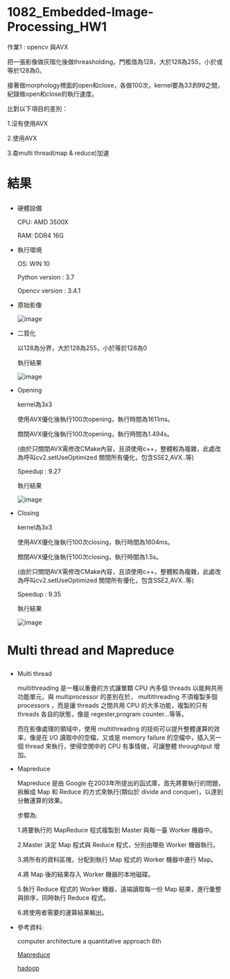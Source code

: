 # 1082_Embedded-Image-Processing_HW1

作業1 : opencv 與AVX </p>

把一張影像做灰階化後做threasholding，門檻值為128，大於128為255，小於或等於128為0。 </p>

接著做morphology裡面的open和close，各做100次，kernel要為3*3到9*9之間，紀錄做open和close的執行速度。 </p>

比對以下項目的差別： </p>

1.沒有使用AVX </p>

2.使用AVX </p>

3.查multi thread(map & reduce)加速 </p>


# 結果 </p>
- 硬體設備 </p>
CPU: AMD 3500X </p>
RAM: DDR4 16G </p>
- 執行環境 </p>
OS: WIN 10 </p>
Python version : 3.7 </p>
Opencv version : 3.4.1 </p>

- 原始影像</p>
![image](https://github.com/wasteee/1082_Embedded-Image-Processing_HW1/blob/master/imagetest/photo.jpeg)

- 二質化 </p>
以128為分界，大於128為255，小於等於128為0 </p>
執行結果</p>
![image](https://github.com/wasteee/1082_Embedded-Image-Processing_HW1/blob/master/imagetest/Binarization.jpeg)

- Opening </p>
kernel為3x3</p>
使用AVX優化後執行100次opening，執行時間為1611ms。</p>
關閉AVX優化後執行100次opening，執行時間為1.494s。</p>
(由於只關閉AVX需修改CMake內容，且須使用c++，整體較為複雜，此處改為呼叫cv2.setUseOptimized 關閉所有優化，包含SSE2,AVX..等)</p>
Speedup : 9.27 </p>
執行結果</p>
![image](https://github.com/wasteee/1082_Embedded-Image-Processing_HW1/blob/master/imagetest/opening_with_avx.jpeg)

- Closing </p>
kernel為3x3</p>
使用AVX優化後執行100次closing，執行時間為1604ms。</p>
關閉AVX優化後執行100次closing，執行時間為1.5s。</p>
(由於只關閉AVX需修改CMake內容，且須使用c++，整體較為複雜，此處改為呼叫cv2.setUseOptimized 關閉所有優化，包含SSE2,AVX..等)</p>
Speedup : 9.35 </p>
執行結果</p>
![image](https://github.com/wasteee/1082_Embedded-Image-Processing_HW1/blob/master/imagetest/closing_whit_avx.jpeg)

</r>
</r>

# Multi thread and Mapreduce </p>
- Multi thread  </p>
multithreading 是一種以重疊的方式讓單顆 CPU 內多個 threads 以能夠共用功能單元，與 multiprocessor 的差別在於， multithreading 不須複製多個processors ，而是讓 threads 之間共用 CPU 的大多功能，複製的只有 threads 各自的狀態，像是 regester,program counter...等等。  </p>
而在影像處理的領域中，使用 multithreading 的技術可以提升整體運算的效率，像是在 I/O 讀取中的空檔，又或是 memory failure 的空檔中，插入另一個 thread 來執行，使得空閒中的 CPU 有事情做，可讓整體 throughtput 增加。  </p>

- Mapreduce  </p>
Mapreduce 是由 Google 在2003年所提出的函式庫，首先將要執行的問題，拆解成 Map 和 Reduce 的方式來執行(類似於 divide and conquer)，以達到分散運算的效果。 </p>
步驟為: </p>
1.將要執行的 MapReduce 程式複製到 Master 與每一臺 Worker 機器中。 </p>
2.Master 決定 Map 程式與 Reduce 程式，分別由哪些 Worker 機器執行。 </p>
3.將所有的資料區塊，分配到執行 Map 程式的 Worker 機器中進行 Map。 </p>
4.將 Map 後的結果存入 Worker 機器的本地磁碟。 </p>
5.執行 Reduce 程式的 Worker 機器，遠端讀取每一份 Map 結果，進行彙整與排序，同時執行 Reduce 程式。 </p>
6.將使用者需要的運算結果輸出。 </p>


- 參考資料: </p>
computer architecture a quantitative approach 6th </p>
[Mapreduce](https://blog.alantsai.net/posts/2017/12/data-science-series-09-hadoop-map-reduce-java-wordcount-example) </p>
[hadoop](https://www.inside.com.tw/article/4428-big-data-4-hadoop) </p>



